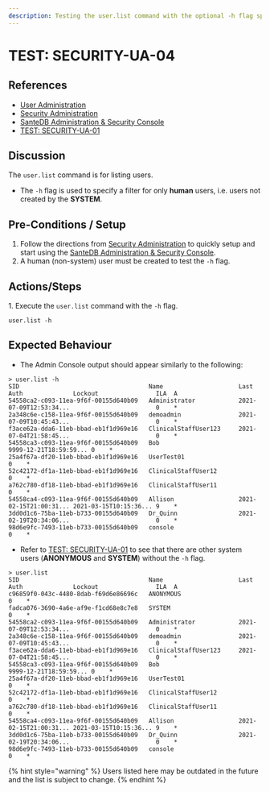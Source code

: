 ```yaml
---
description: Testing the user.list command with the optional -h flag specified.
---
```


# TEST: SECURITY-UA-04

## References

* [User Administration](../../../../../../operations/system-administration/host-administration/santedb-icdr-admin-console/user-administration.md)
* [Security Administration](../../../../../../operations/system-administration/security-administration/#demo-environment)&#x20;
* [SanteDB Administration & Security Console](../../../../../../operations/system-administration/host-administration/santedb-icdr-admin-console/)
* [TEST: SECURITY-UA-01](test-security-ua-01.md)

## Discussion

The `user.list` command is for listing users.&#x20;

* The `-h` flag is used to specify a filter for only **human** users, i.e. users not created by the **SYSTEM**.

## Pre-Conditions / Setup

1. Follow the directions from [Security Administration](../../../../../../operations/system-administration/security-administration/#demo-environment) to quickly setup and start using the [SanteDB Administration & Security Console](../../../../../../operations/system-administration/host-administration/santedb-icdr-admin-console/).
2. A human (non-system) user must be created to test the `-h` flag.

## Actions/Steps

1\. Execute the `user.list` command with the `-h` flag.

```
user.list -h
```

## Expected Behaviour

* The Admin Console output should appear similarly to the following:

```
> user.list -h
SID                                    Name                     Last Auth              Lockout                ILA  A
54558ca2-c093-11ea-9f6f-00155d640b09   Administrator            2021-07-09T12:53:34...                        0    *
2a348c6e-c158-11ea-9f6f-00155d640b09   demoadmin                2021-07-09T10:45:43...                        0    *
f3ace62a-dda6-11eb-bbad-eb1f1d969e16   ClinicalStaffUser123     2021-07-04T21:58:45...                        0    *
54558ca3-c093-11ea-9f6f-00155d640b09   Bob                                             9999-12-21T18:59:59... 0    *
25a4f67a-df20-11eb-bbad-eb1f1d969e16   UserTest01                                                             0    *
52c42172-df1a-11eb-bbad-eb1f1d969e16   ClinicalStaffUser12                                                    0    *
a762c780-df18-11eb-bbad-eb1f1d969e16   ClinicalStaffUser11                                                    0    *
54558ca4-c093-11ea-9f6f-00155d640b09   Allison                  2021-02-15T21:00:31... 2021-03-15T10:15:36... 9    *
3dd0d1c6-75ba-11eb-b733-00155d640b09   Dr_Quinn                 2021-02-19T20:34:06...                        0    *
98d6e9fc-7493-11eb-b733-00155d640b09   console                                                                0    *
```

* Refer to [TEST: SECURITY-UA-01](test-security-ua-01.md) to see that there are other system users (**ANONYMOUS** and **SYSTEM**) without the `-h` flag.

```
> user.list
SID                                    Name                     Last Auth              Lockout                ILA  A
c96859f0-043c-4480-8dab-f69d6e86696c   ANONYMOUS                                                              0    *
fadca076-3690-4a6e-af9e-f1cd68e8c7e8   SYSTEM                                                                 0    *
54558ca2-c093-11ea-9f6f-00155d640b09   Administrator            2021-07-09T12:53:34...                        0    *
2a348c6e-c158-11ea-9f6f-00155d640b09   demoadmin                2021-07-09T10:45:43...                        0    *
f3ace62a-dda6-11eb-bbad-eb1f1d969e16   ClinicalStaffUser123     2021-07-04T21:58:45...                        0    *
54558ca3-c093-11ea-9f6f-00155d640b09   Bob                                             9999-12-21T18:59:59... 0    *
25a4f67a-df20-11eb-bbad-eb1f1d969e16   UserTest01                                                             0    *
52c42172-df1a-11eb-bbad-eb1f1d969e16   ClinicalStaffUser12                                                    0    *
a762c780-df18-11eb-bbad-eb1f1d969e16   ClinicalStaffUser11                                                    0    *
54558ca4-c093-11ea-9f6f-00155d640b09   Allison                  2021-02-15T21:00:31... 2021-03-15T10:15:36... 9    *
3dd0d1c6-75ba-11eb-b733-00155d640b09   Dr_Quinn                 2021-02-19T20:34:06...                        0    *
98d6e9fc-7493-11eb-b733-00155d640b09   console                                                                0    *
```

{% hint style="warning" %}
Users listed here may be outdated in the future and the list is subject to change.
{% endhint %}
